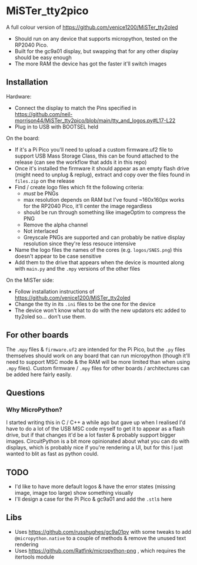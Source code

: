 # MiSTer_tty2pico
A full colour version of https://github.com/venice1200/MiSTer_tty2oled

- Should run on any device that supports micropython, tested on the RP2040 Pico.
- Built for the gc9a01 display, but swapping that for any other display should be easy enough
- The more RAM the device has got the faster it'll switch images

## Installation
Hardware:
- Connect the display to match the Pins specified in https://github.com/neil-morrison44/MiSTer_tty2pico/blob/main/tty_and_logos.py#L17-L22
- Plug in to USB with BOOTSEL held

On the board:
- If it's a Pi Pico you'll need to upload a custom firmware.uf2 file to support USB Mass Storage Class, this can be found attached to the release (can see the workflow that adds it in this repo)
- Once it's installed the firmware it should appear as an empty flash drive (might need to unplug & replug), extract and copy over the files found in `files.zip` on the release
- Find / create logo files which fit the following criteria:
  - _must_ be PNGs
  - max resolution depends on RAM but I've found ~160x160px works for the RP2040 Pico, it'll center the image regardless
  - should be run through something like imageOptim to compress the PNG
  - Remove the alpha channel
  - Not interlaced
  - Greyscale PNGs are supported and can probably be native display resolution since they're less resouce intensive
- Name the logo files the names of the cores (e.g. `logos/SNES.png`) this doesn't appear to be case sensitive
- Add them to the drive that appears when the device is mounted along with `main.py` and the `.mpy` versions of the other files


On the MiSTer side:
- Follow installation instructions of https://github.com/venice1200/MiSTer_tty2oled
- Change the tty in its `.ini` files to be the one for the device
- The device won't know what to do with the new updators etc added to tty2oled so... don't use them.

## For other boards
The `.mpy` files & `firmware.uf2` are intended for the Pi Pico, but the `.py` files themselves should work on any board that can run micropython (though it'll need to support MSC mode & the RAM will be more limited than when using `.mpy` files).
Custom firmware / `.mpy` files for other boards / architectures can be added here fairly easily.

## Questions

### Why MicroPython?
I started writing this in C / C++ a while ago but gave up when I realised I'd have to do a lot of the USB MSC code myself to get it to appear as a flash drive, but if that changes it'd be a lot faster & probably support bigger images. CircuitPython is a bit more opinionated about what you can do with displays, which is probably nice if you're rendering a UI, but for this I just wanted to blit as fast as python could.

## TODO
- I'd like to have more default logos & have the error states (missing image, image too large) show something visually
- I'll design a case for the Pi Pico & gc9a01 and add the `.stl`s here

## Libs
- Uses https://github.com/russhughes/gc9a01py with some tweaks to add `@micropython.native` to a couple of methods & remove the unused text rendering
- Uses https://github.com/Ratfink/micropython-png , which requires the itertools module
